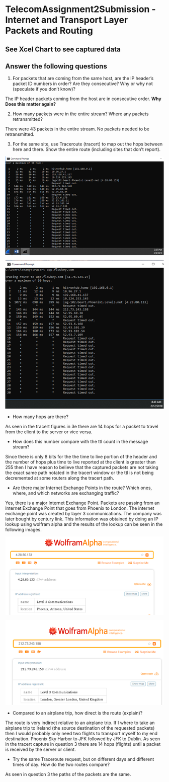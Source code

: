 # TelecomAssignment2Submission - Internet and Transport Layer Packets and Routing

## See Xcel Chart to see captured data

## Answer the following questions

1. For packets that are coming from the same host, are the IP header’s packet ID numbers in order? Are they consecutive? Why or why not (speculate if you don’t know)?

The IP header packets coming from the host are in consecutive order. **Why Does this matter again?**

2. How many packets were in the entire stream? Where any packets retransmitted?

There were 43 packets in the entire stream. No packets needed to be retransmitted.

3. For the same site, use Traceroute (tracert) to map out the hops between here and there. Show the entire route (including sites that don’t report).

![First Tracert](./ImageAssets/FirstTracert.png)

![Second Tracert](./ImageAssets/SecondTracert.png)

- How many hops are there?

As seen in the tracert figures in 3e there are 14 hops for a packet to travel from the client to the server or vice versa.

- How does this number compare with the ttl count in the message stream?

Since there is only 8 bits for the the time to live portion of the header and the number of hops plus time to live reported at the client is greater than 255 then I have reason to believe that the captured packets are not taking the exact same path notated in the tracert window or the ttl is not being decremented at some routers along the tracert path.

- Are there major Internet Exchange Points in the route? Which ones, where, and which networks are exchanging traffic?

Yes, there is a major Internet Exchange Point. Packets are passing from an Internet Exchange Point that goes from Phoenix to London. The internet exchange point was created by layer 3 communications. The company was later bought by century link. This information was obtained by doing an IP lookup using wolfram alpha and the results of the lookup can be seen in the following images.

![IP Lookup 1](./ImageAssets/IPLookup1.png)

![IP Lookup 2](./ImageAssets/IPLookup2.png)

- Compared to an airplane trip, how direct is the route (explain)?

The route is very indirect relative to an airplane trip. If I where to take an airplane trip to Ireland (the source destination of the requested packets) then I would probably only need two flights to transport myself to my end destination. Phoenix Sky Harbor to JFK followed by JFK to Dublin. As seen in the tracert capture in question 3 there are 14 hops (flights) until a packet is received by the server or client.

- Try the same Traceroute request, but on different days and different times of day. How do the two routes compare?

As seen in question 3 the paths of the packets are the same.